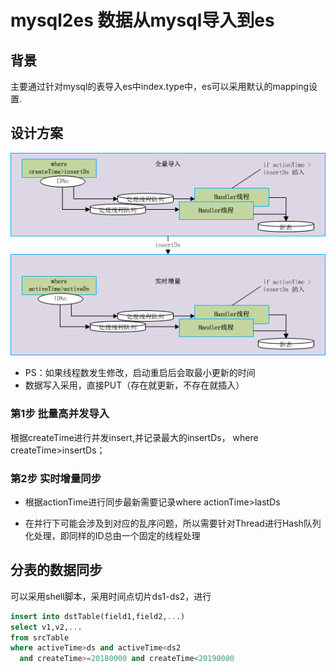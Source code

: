 # mysql2es 数据从mysql导入到es

## 背景
主要通过针对mysql的表导入es中index.type中，es可以采用默认的mapping设置. 

## 设计方案
![Mysql2Es导入](./images/Mysql2Es导入.png)
* PS：如果线程数发生修改，启动重启后会取最小更新的时间
* 数据写入采用，直接PUT（存在就更新，不存在就插入）

### 第1步 批量高并发导入 
  根据createTime进行并发insert,并记录最大的insertDs， where createTime>insertDs；
  
### 第2步 实时增量同步
* 根据actionTime进行同步最新需要记录where actionTime>lastDs 

* 在并行下可能会涉及到对应的乱序问题，所以需要针对Thread进行Hash队列化处理，即同样的ID总由一个固定的线程处理


## 分表的数据同步
可以采用shell脚本，采用时间点切片ds1-ds2，进行
``` sql
insert into dstTable(field1,field2,...) 
select v1,v2,... 
from srcTable 
where activeTime>ds and activeTime<ds2
  and createTime>=20180000 and createTime<20190000
```
